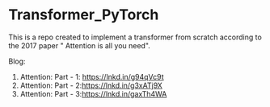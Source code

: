 # Transformer_PyTorch
This is a repo created to implement a transformer from scratch according to the 2017 paper " Attention is all you need".

Blog:
1. Attention: Part - 1: https://lnkd.in/g94qVc9t
2. Attention: Part - 2:https://lnkd.in/g3xATj9X
3. Attention: Part - 3:https://lnkd.in/gaxTh4WA
